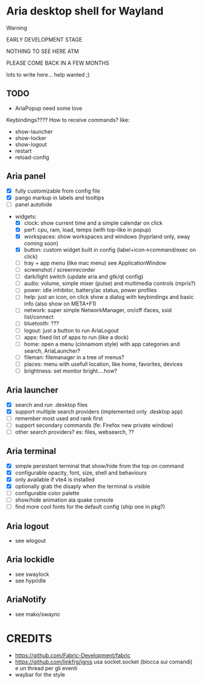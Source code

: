 Aria desktop shell for Wayland
==============================

> [!WARNING]
> 
> EARLY DEVELOPMENT STAGE
> 
> NOTHING TO SEE HERE ATM
> 
> PLEASE COME BACK IN A FEW MONTHS



lots to write here... help wanted ;)

TODO
----
* AriaPopup need some love

Keybindings????
How to receive commands? like:
 - show-launcher
 - show-locker
 - show-logout
 - restart
 - reload-config
 
Aria panel
----------
 * [x] fully customizable from config file
 * [x] pango markup in labels and tooltips
 * [ ] panel autohide
 * widgets:
   * [x] clock: show current time and a simple calendar on click
   * [x] perf: cpu, ram, load, temps  (with top-like in popup)
   * [x] workspaces: show workspaces and windows (hyprland only, sway coming soon)
   * [x] button: custom widget built in config (label+icon->command/exec on click)
   * [ ] tray + app menu (like mac menu) see ApplicationWindow
   * [ ] screenshot / screenrecorder
   * [ ] dark/light switch (update aria and gtk/qt config)
   * [ ] audio: volume, simple mixer (pulse) and multimedia controls (mpris?)
   * [ ] power: idle inhibitor, battery/ac status, power profiles
   * [ ] help: just an icon, on click show a dialog with keybindings and basic info
          (also show on META+F1)
   * [ ] network: super simple NetworkManager, on/off ifaces, ssid list/connect
   * [ ] bluetooth: ???
   * [ ] logout: just a button to run AriaLogout
   * [ ] apps: fixed list of apps to run (like a dock)
   * [ ] home: open a menu (cinnamom style) with app categories and search, AriaLauncher?
   * [ ] fileman: filemanager in a tree of menus?
   * [ ] places: menu with usefull location, like home, favorites, devices
   * [ ] brightness: set monitor bright....how?

Aria launcher
-------------
- [x] search and run .desktop files
- [x] support multiple search providers (implemented only .desktop app)
- [ ] remember most used and rank first
- [ ] support secondary commands (fe: Firefox new private window)
- [ ] other search providers? es: files, websearch, ??

Aria terminal
-------------
- [x] simple persistant terminal that show/hide from the top on command
- [x] configurable opacity, font, size, shell and behaviours
- [x] only available if vte4 is installed
- [x] optionally grab the disaply when the terminal is visible
- [ ] configurable color palette
- [ ] show/hide animation ala quake console
- [ ] find more cool fonts for the default config (ship one in pkg?)

Aria logout
-----------
- see wlogout

Aria lockidle
-------------
- see swaylock
- see hypridle

AriaNotify
----------
- see mako/swaync


CREDITS
=======
- https://github.com/Fabric-Development/fabric
- https://github.com/linkfrg/ignis  usa socket.socket (blocca sui comandi) e un thread per gli eventi
- waybar for the style